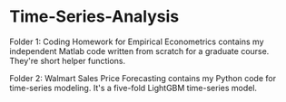 # Time-Series-Analysis
Folder 1: Coding Homework for Empirical Econometrics contains my independent Matlab code written from scratch for a graduate course. They're short helper functions.

Folder 2: Walmart Sales Price Forecasting contains my Python code for time-series modeling. It's a five-fold LightGBM time-series model.
